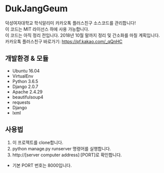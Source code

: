 # DukJangGeum
덕성여자대학교 학식알리미 카카오톡 플러스친구 소스코드를 관리합니다!<br>
이 코드는 MIT 라이선스 하에 사용 가능합니다.<br>
이 코드는 아직 정리 전입니다. 2018년 10월 말까지 정리 및 간소화를 마칠 계획입니다.<br>
카카오톡 플러스친구 바로가기: https://pf.kakao.com/_qQnHC

## 개발환경 & 모듈
- Ubuntu 16.04
- VirtualEnv
- Python 3.6.5
- Django 2.0.7
- Apache 2.4.29
- beautifulsoup4
- requests
- Django
- lxml

## 사용법
1. 이 프로젝트를 clone합니다.
2. python manage.py runserver 명령어를 실행합니다.
3. http://[server computer address]:[PORT]로 확인합니다.
  - 기본 PORT 번호는 8000입니다.
